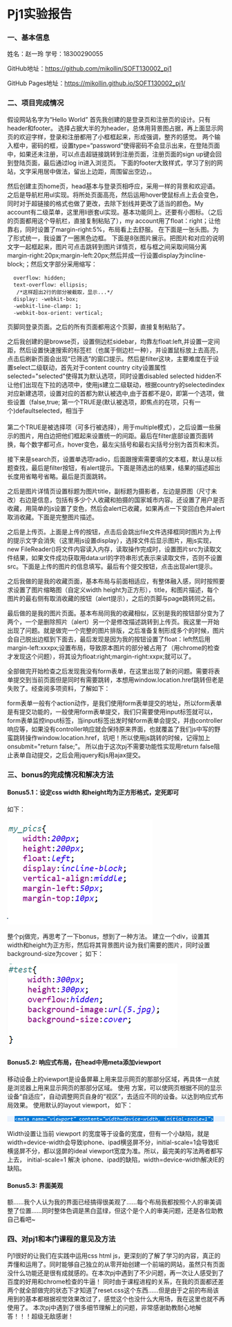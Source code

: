# Pj1实验报告
### 一、基本信息
姓名：赵一玲
学号：18300290055

GitHub地址：https://github.com/mikollin/SOFT130002_pj1

GitHub Pages地址：https://mikollin.github.io/SOFT130002_pj1/

### 二、项目完成情况
假设网站名字为“Hello World”
首先我创建的是登录页和注册页的设计。只有header和footer。
选择占据大半的为header，总体用背景图占据，再上面显示网页的欢迎字样，登录和注册都用了小框框起来，形成强调，整齐的感觉。
两个输入框中，密码的框，设置type=“password”使得密码不会显示出来，在登陆页面中，如果还未注册，可以点击超链接跳转到注册页面，注册页面的sign up键会回到登陆页面，最后通过log in进入浏览页。
下面的footer大致样式，学习了别的网站，文字采用居中做法，留出上边距，周围留出空边，。

然后创建主页home页，head基本与登录页相呼应，采用一样的背景和欢迎语。
之后是导航栏用ul实现。将所处页面高亮，然后运用hover使鼠标点上去会变色，同时对于超链接的格式也做了更改，去除下划线并更改了适当的颜色。My account有二级菜单，这里用li嵌套ul实现。基本功能同上。还要有小图标。（之后的页面都用这个导航栏，直接复制粘贴了），my account用了float：right；让他靠右，同时设置了margin-right:5%，布局看上去舒服。
在下面是一张头图。为了形式统一，我设置了一圈黑色边框。
下面是8张图片展示。把图片和对应的说明文字一起框起来，图片可点击跳转到图片详情页，框与框之间采取间隔分离margin-right:20px;margin-left:20px;然后并成一行设置display为incline-block;；然后文字部分采用缩写：

```
  overflow: hidden;
  text-overflow: ellipsis;
   /*这样超出2行的部分被截取，显示...*/
  display: -webkit-box;
  -webkit-line-clamp: 1;
  -webkit-box-orient: vertical;
```

页脚同登录页面。之后的所有页面都用这个页脚，直接复制粘贴了。

之后我创建的是browse页，设置侧边栏sidebar，均靠左float:left,并设置一定间距，然后设置快速搜索的标签栏（也属于侧边栏一种），并设置鼠标放上去高亮，点击后刷新页面会出现“已筛选”的窗口提示。然后是filter这块，主要难度在于设置select二级联动，首先对于content country city设置属性selected="selected"使得其为默认选项，同时设置disabled selected hidden不让他们出现在下拉的选项中，使用js建立二级联动，根据country的selectedindex对应新建选项，设置对应的首都为默认被选中,由于首都不是0，即第一个选项，做些设置（false,true; 第一个TRUE是(默认被选项，即焦点的在项，只有一个)defaultselected，相当于<option selected></option>第二个TRUE是被选择项（可多行被选择），用于multiple模式），之后设置一些展示的图片，用白边把他们框起来设置统一的间距。最后在filter底部设置页面转换，每个数字都可点，hover变色，最左尖括号和最右尖括号分别为首页和末页。

接下来是search页，设置单选项radio，后面跟搜索需要填的文本框，默认是以标题查找，最后是filter按钮，有alert提示。下面是筛选出的结果，结果的描述超出长度用省略号省略。最后是页面跳转。

之后是图片详情页设置标题为图片title，副标题为摄影者，左边是原图（尺寸未改）右边是信息，包括有多少个人收藏和拍摄的国家城市内容。还设置了用户是否收藏，用简单的js设置了变色，然后会alert已收藏，如果再点一下变回白色并alert取消收藏。下面是完整图片描述。

之后是上传页。上面是上传的按钮，点击后会跳出file文件选择框同时图片为上传的提示文字会消失（这里用js设置display），选择文件后显示图片，用js实现， new FileReader()将文件内容读入内存，读取操作完成时，设置图片src为读取文件结果，如果文件成功获取用data:url的字符串形式表示来读取文件，否则不设置src。下面是上传的图片的信息填写。最后有个提交按钮，点击出现alert提示。

之后我做的是我的收藏页面，基本布局与前面相适应，有整体融入感，同时按照要求设置了图片缩略图（自定义width height为正方形），title，和图片描述，每个图片的最右侧有取消收藏的按钮（alert提示），之后的页脚与page跳转同之前。

最后做的是我的图片页面。基本布局同我的收藏相似，区别是我的按钮部分变为了两个，一个是删除照片（alert）另一个是修改描述跳转到上传页。我这里一开始出现了问题。就是做完一个完整的图片排版，之后准备复制形成多个的时候，图片会自己脱出边框到下面去，最后发现是因为我的按钮设置了float：left然后用margin-left:xxxpx;设置布局，导致原本图片的部分被占用了（用chrome的检查才发现这个问题），将其设为float:right;margin-right:xxpx;就可以了。

全部做完开始检查之后发现我没有form表单，在这里出现了新的问题。需要将表单提交到当前页面但是同时有需要跳转，本想用window.location.href跳转但老是失败了。经查阅多项资料，了解如下：

form表单一般有个action动作，是我们使用form表单提交的地址，所以form表单是有提交功能的，一般使用form表单提交，我们只需要使用input标签就可以，form表单监控input标签，当input标签出发时候form表单会提交，并由controller响应等，如果没有controller响应就会保持原来界面，也就覆盖了我们js中写的野蛮跳转操作window.location.href，坑吧！所以使用js跳转的时候，记得加上οnsubmit="return false;"。
所以由于这次pj不需要功能性实现用return false阻止表单自动提交，之后会用jquery和js用ajax提交。

### 三、bonus的完成情况和解决方法
#### Bonus5.1：设定css width 和height均为正方形格式，定死即可
如下：

![bonus5_1(1)](./img/bonus5_1.png)
 
整个pj做完，再思考了一下bonus，想到了一种方法。
建立一个div，设置其width和height为正方形，然后将其背景图片设为我们需要的图片，同时设置background-size为cover；
如下：

![bonus5_1(5)](./img/bonus5_1(5).png)

#### Bonus5.2: 响应式布局，在head中用meta添加viewport
移动设备上的viewport是设备屏幕上用来显示网页的那部分区域，再具体一点就是浏览器上用来显示网页的那部分区域。 使用 <meta viewport>方案，可以使网页根据不同的显示设备“自适应”，自动调整网页自身的“视区”，去适应不同的设备。以达到响应式布局效果。
使用默认的layout viewport，
如下：

![bonus5_2](./img/bonus5_2.png)

Width设置让当前 viewport 的宽度等于设备的宽度，但有一个小缺陷，就是width=device-width会导致iphone、ipad横竖屏不分，initial-scale=1会导致IE横竖屏不分，都以竖屏的ideal viewport宽度为准。所以，最完美的写法两者都写上去， initial-scale=1 解决 iphone、ipad的缺陷，width=device-width解决IE的缺陷。

#### Bonus5.3: 界面美观
额……我个人认为我的界面已经搞得很美观了……每个布局我都按照个人的审美调整了位置……同时整体色调是黑白蓝绿，但这个是个人的审美问题，还是各位助教自己看吧~

### 四、对pj1和本门课程的意见及方法
Pj1很好的让我们在实践中运用css html js，更深刻的了解了学习的内容，真正的弄懂和运用了。同时能够自己独立的从零开始创建一个前端的网站，虽然只有页面没什么功能还是很有成就感的。在本次pj中遇到了不少问题，再一次让人感受到了百度的好用和chrome检查的牛逼！
同时由于课程进程的关系，在我的页面都还差两个就全部做完的状态下才知道了reset.css这个东西……但是由于之前的布局该用到的基本都根据视觉效果改过了，感觉这个也没什么大用场，我在这里也就不再使用了。
本次pj中遇到了很多细节理解上的问题，非常感谢助教耐心地解答！！！超级无敌感谢！






